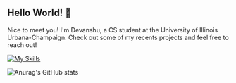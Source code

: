  ##   Hello World! 👋

Nice to meet you! I'm Devanshu, a CS student at the University of Illinois Urbana-Champaign. Check out some of my recents projects and feel free to reach out!

[![My Skills](https://skillicons.dev/icons?i=cpp,java,python,html,css,js,ts,py,raspberrypi,gcp,threejs,opencv,react,windows,git&perline=15)](https://skillicons.dev)

![Anurag's GitHub stats](https://github-readme-stats.vercel.app/api?username=dpandaman&show_icons=true&theme=tokyonight)

